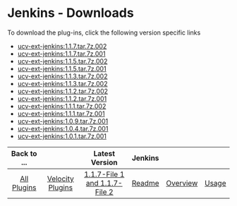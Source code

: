
# Jenkins - Downloads

To download the plug-ins, click the following version specific links

- [ucv-ext-jenkins:1.1.7.tar.7z.002](https://raw.githubusercontent.com/UrbanCode/IBM-UCV-PLUGINS/main/files/ucv-ext-jenkins/ucv-ext-jenkins%3A1.1.7.tar.7z.002)
- [ucv-ext-jenkins:1.1.7.tar.7z.001](https://raw.githubusercontent.com/UrbanCode/IBM-UCV-PLUGINS/main/files/ucv-ext-jenkins/ucv-ext-jenkins%3A1.1.7.tar.7z.001)
- [ucv-ext-jenkins:1.1.5.tar.7z.002](https://raw.githubusercontent.com/UrbanCode/IBM-UCV-PLUGINS/main/files/ucv-ext-jenkins/ucv-ext-jenkins%3A1.1.5.tar.7z.002)
- [ucv-ext-jenkins:1.1.5.tar.7z.001](https://raw.githubusercontent.com/UrbanCode/IBM-UCV-PLUGINS/main/files/ucv-ext-jenkins/ucv-ext-jenkins%3A1.1.5.tar.7z.001)
- [ucv-ext-jenkins:1.1.3.tar.7z.002](https://raw.githubusercontent.com/UrbanCode/IBM-UCV-PLUGINS/main/files/ucv-ext-jenkins/ucv-ext-jenkins%3A1.1.3.tar.7z.002)
- [ucv-ext-jenkins:1.1.3.tar.7z.002](https://raw.githubusercontent.com/UrbanCode/IBM-UCV-PLUGINS/main/files/ucv-ext-jenkins/ucv-ext-jenkins%3A1.1.3.tar.7z.001)
- [ucv-ext-jenkins:1.1.2.tar.7z.002](https://raw.githubusercontent.com/UrbanCode/IBM-UCV-PLUGINS/main/files/ucv-ext-jenkins/ucv-ext-jenkins%3A1.1.2.tar.7z.002)
- [ucv-ext-jenkins:1.1.2.tar.7z.001](https://raw.githubusercontent.com/UrbanCode/IBM-UCV-PLUGINS/main/files/ucv-ext-jenkins/ucv-ext-jenkins%3A1.1.2.tar.7z.001)
- [ucv-ext-jenkins:1.1.1.tar.7z.002](https://raw.githubusercontent.com/UrbanCode/IBM-UCV-PLUGINS/main/files/ucv-ext-jenkins/ucv-ext-jenkins%3A1.1.1.tar.7z.002)
- [ucv-ext-jenkins:1.1.1.tar.7z.001](https://raw.githubusercontent.com/UrbanCode/IBM-UCV-PLUGINS/main/files/ucv-ext-jenkins/ucv-ext-jenkins%3A1.1.1.tar.7z.001)
- [ucv-ext-jenkins:1.0.9.tar.7z.001](https://raw.githubusercontent.com/UrbanCode/IBM-UCV-PLUGINS/main/files/ucv-ext-jenkins/ucv-ext-jenkins%3A1.0.9.tar.7z.001)
- [ucv-ext-jenkins:1.0.4.tar.7z.001](https://raw.githubusercontent.com/UrbanCode/IBM-UCV-PLUGINS/main/files/ucv-ext-jenkins/ucv-ext-jenkins%3A1.0.4.tar.7z.001)
- [ucv-ext-jenkins:1.0.1.tar.7z.001](https://raw.githubusercontent.com/UrbanCode/IBM-UCV-PLUGINS/main/files/ucv-ext-jenkins/ucv-ext-jenkins%3A1.0.1.tar.7z.001)

|Back to ...||Latest Version|Jenkins |||
| :---: | :---: | :---: | :---: | :---: | :---: |
|[All Plugins](../../index.md)|[Velocity Plugins](../README.md)|[1.1.7-File 1 ](https://raw.githubusercontent.com/UrbanCode/IBM-UCV-PLUGINS/main/files/ucv-ext-jenkins/ucv-ext-jenkins%3A1.1.7.tar.7z.001)[and 1.1.7-File 2](https://raw.githubusercontent.com/UrbanCode/IBM-UCV-PLUGINS/main/files/ucv-ext-jenkins/ucv-ext-jenkins%3A1.1.7.tar.7z.002)|[Readme](README.md)|[Overview](overview.md)|[Usage](usage.md)|
